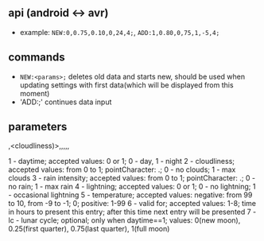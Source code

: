## api (android <-> avr)

- example: `NEW:0,0.75,0.10,0,24,4;`, `ADD:1,0.80,0,75,1,-5,4;`

## commands

- `NEW:<params>;` deletes old data and starts new, should be used when updating settings with first data(which will be displayed from this moment)
- 'ADD:<params>;' continues data input

## parameters

<daytime>,<cloudliness)>,<rainintensity>,<lightning>,<temperature>,<validFor>,<LC>

1 - daytime; accepted values: 0 or 1; 0 - day, 1 - night
2 - cloudliness; accepted values: from 0 to 1; pointCharacter: .; 0 - no clouds; 1 - max clouds
3 - rain intensity; accepted values: from 0 to 1; pointCharacter: .; 0 - no rain; 1 - max rain
4 - lightning; accepted values: 0 or 1; 0 - no lightning; 1 - occasional lightning
5 - temperature; accepted values: negative: from 99 to 10, from -9 to -1; 0; positive: 1-99
6 - valid for; accepted values: 1-8; time in hours to present this entry; after this time next entry will be presented
7 - lc - lunar cycle; optional; only when daytime==1; values: 0(new moon), 0.25(first quarter), 0.75(last quarter), 1(full moon)
